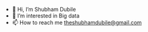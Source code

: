- 👋 Hi, I’m Shubham Dubile
- 👀 I’m interested in Big data
- 📫 How to reach me theshubhamdubile@gmail.com

<!---
DataExplorer20/DataExplorer20 is a ✨ special ✨ repository because its `README.md` (this file) appears on your GitHub profile.
You can click the Preview link to take a look at your changes.
--->

